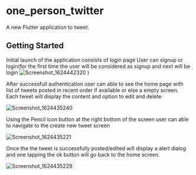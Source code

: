 # one_person_twitter

A new Flutter application to tweet.

## Getting Started

Initial launch of the application consists of login page 
User can signup or login(for the first time the user will be considered as signup and next will be login
  ![Screenshot_1624442320](https://user-images.githubusercontent.com/3041724/123077481-b5018e80-d437-11eb-81ce-cf53ee48b57e.png)
)

After successfull authentication user can able to see the home page with list of tweets posted in recent order if available or else a empty screen.
Each tweet will display the content and option to edit and delete

![Screenshot_1624435240](https://user-images.githubusercontent.com/3041724/123077966-25101480-d438-11eb-9329-5eeb880825f4.png)

Using the Pencil icon button at the right bottom of the screen user can able to navigate to the create new tweet screen

![Screenshot_1624435221](https://user-images.githubusercontent.com/3041724/123078141-4f61d200-d438-11eb-86e4-c3751ea1c021.png)

Once the the tweet is successfully posted/edited will display a alert dialog and one tapping the ok button will go back to the home screen.

![Screenshot_1624435229](https://user-images.githubusercontent.com/3041724/123078170-5557b300-d438-11eb-94b7-389f7039f135.png)


